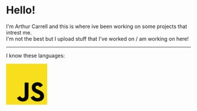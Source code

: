 # Hello!

I'm Arthur Carrell and this is where ive been working on some projects that intrest me.  
I'm not the best but I upload stuff that I've worked on / am working on here!

---
I know these languages:    
  
<img src="js_logo.png" alt="Javascript" width="112" height="112">
